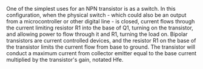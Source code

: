 
One of the simplest uses for an NPN transistor is as a switch. In this configuration, when the physical switch - which could also be an output from a microcontroller or other digital line - is closed, current flows through the current limiting resistor R1 into the base of Q1, turning on the transistor, and allowing power to flow through it and R1, turning the load on.
Bipolar transistors are current controlled devices, and the resistor R1 on the base of the transistor limits the current flow from base to ground. The transistor will conduct a maximum current from collector emitter equal to the base current multiplied by the transistor's gain, notated Hfe.

